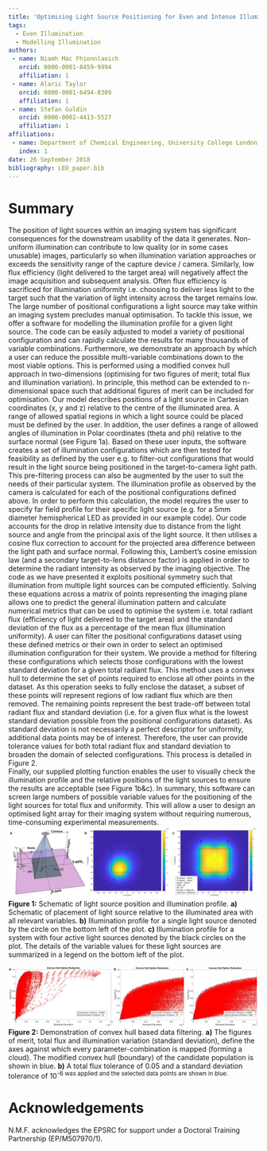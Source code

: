 ```yaml
---
title: 'Optimising Light Source Positioning for Even and Intense Illumination'
tags:
  - Even Illumination
  - Modelling Illumination
authors:
 - name: Niamh Mac Fhionnlaoich 
   orcid: 0000-0001-8459-9994
   affiliation: 1
 - name: Alaric Taylor
   orcid: 0000-0001-6494-8309
   affiliation: 1
 - name: Stefan Guldin
   orcid: 0000-0002-4413-5527
   affiliation: 1
affiliations:
 - name: Department of Chemical Engineering, University College London, Torrington Place, London WC1E 7JE, U.K.
   index: 1
date: 26 September 2018
bibliography: LED_paper.bib
---
```

# Summary
The position of light sources within an imaging system has significant consequences for the downstream usability of the data it generates. Non-uniform illumination can contribute to low quality (or in some cases unusable) images, particularly so when illumination variation approaches or exceeds the sensitivity range of the capture device / camera. Similarly, low flux efficiency (light delivered to the target area) will negatively affect the image acquisition and subsequent analysis. Often flux efficiency is sacrificed for illumination uniformity i.e. choosing to deliver less light to the target such that the variation of light intensity across the target remains low. The large number of positional configurations a light source may take within an imaging system precludes manual optimisation. To tackle this issue, we offer a software for modelling the illumination profile for a given light source. The code can be easily adjusted to model a variety of positional configuration and can rapidly calculate the results for many thousands of variable combinations.
Furthermore, we demonstrate an approach by which a user can reduce the possible multi-variable combinations down to the most viable options. This is performed using a modified convex hull approach in two-dimensions (optimising for two figures of merit; total flux and illumination variation). In principle, this method can be extended to n-dimensional space such that additional figures of merit can be included for optimisation.
Our model describes positions of a light source in Cartesian coordinates (x, y and z) relative to the centre of the illuminated area. A range of allowed spatial regions in which a light source could be placed must be defined by the user. In addition, the user defines a range of allowed angles of illumination in Polar coordinates (theta and phi) relative to the surface normal (see Figure 1a).
Based on these user inputs, the software creates a set of illumination configurations which are then tested for feasibility as defined by the user e.g. to filter-out configurations that would result in the light source being positioned in the target-to-camera light path. This pre-filtering process can also be augmented by the user to suit the needs of their particular system.
The illumination profile as observed by the camera is calculated for each of the positional configurations defined above.  In order to perform this calculation, the model requires the user to specify far field profile for their specific light source (e.g. for a 5mm diameter hemispherical LED as provided in our example code). Our code accounts for the drop in relative intensity due to distance from the light source and angle from the principal axis of the light source. It then utilises a cosine flux correction to account for the projected area difference between the light path and surface normal. Following this, Lambert’s cosine emission law (and a secondary target-to-lens distance factor) is applied in order to determine the radiant intensity as observed by the imaging objective. The code as we have presented it exploits positional symmetry such that illumination from multiple light sources can be computed efficiently.
Solving these equations across a matrix of points representing the imaging plane allows one to predict the general illumination pattern and calculate numerical metrics that can be used to optimise the system i.e. total radiant flux (efficiency of light delivered to the target area) and the standard deviation of the flux as a percentage of the mean flux (illumination uniformity). A user can filter the positional configurations dataset using these defined metrics or their own in order to select an optimised illumination configuration for their system. 
We provide a method for filtering these configurations which selects those configurations with the lowest standard deviation for a given total radiant flux.  This method uses a convex hull to determine the set of points required to enclose all other points in the dataset.  As this operation seeks to fully enclose the dataset, a subset of these points will represent regions of low radiant flux which are then removed.  The remaining points represent the best trade-off between total radiant flux and standard deviation (i.e. for a given flux what is the lowest standard deviation possible from the positional configurations dataset).  As standard deviation is not necessarily a perfect descriptor for uniformity, additional data points may be of interest.  Therefore, the user can provide tolerance values for both total radiant flux and standard deviation to broaden the domain of selected configurations.  This process is detailed in Figure 2.  
Finally, our supplied plotting function enables the user to visually check the illumination profile and the relative positions of the light sources to ensure the results are acceptable (see Figure 1b&c).
In summary, this software can screen large numbers of possible variable values for the positioning of the light sources for total flux and uniformity. This will allow a user to design an optimised light array for their imaging system without requiring numerous, time-consuming experimental measurements.
![](Figure1.png)
**Figure 1:**  Schematic of light source position and illumination profile. **a)** Schematic of placement of light source relative to the illuminated area with all relevant variables. **b)** Illumination profile for a single light source denoted by the circle on the bottom left of the plot. **c)** Illumination profile for a system with four active light sources denoted by the black circles on the plot.  The details of the variable values for these light sources are summarized in a legend on the bottom left of the plot. 

![](Figure2-2.png)
**Figure 2:**  Demonstration of convex hull based data filtering.  **a)** The figures of merit, total flux  and illumination variation (standard deviation), define the axes against which every parameter-combination is mapped (forming a cloud). The modified convex hull (boundary) of the candidate population is shown in blue.  **b)** A total flux tolerance of 0.05 and a standard deviation tolerance of 10<sup>-6 was applied and the selected data points are shown in blue. 

# Acknowledgements

N.M.F. acknowledges the EPSRC for support under a Doctoral Training Partnership (EP/M507970/1).
